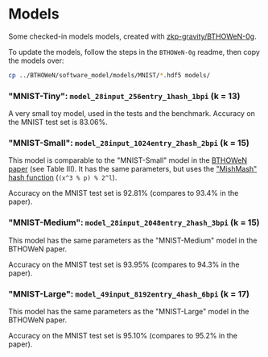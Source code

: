 # Models
 
Some checked-in models models, created with [zkp-gravity/BTHOWeN-0g](https://github.com/zkp-gravity/BTHOWeN-0g).

To update the models, follow the steps in the `BTHOWeN-0g` readme, then copy the models over:

```bash
cp ../BTHOWeN/software_model/models/MNIST/*.hdf5 models/
```

### "MNIST-Tiny": `model_28input_256entry_1hash_1bpi` (k = 13)

A very small toy model, used in the tests and the benchmark.
Accuracy on the MNIST test set is 83.06%.

### "MNIST-Small": `model_28input_1024entry_2hash_2bpi` (k = 15)

This model is comparable to the "MNIST-Small" model in the [BTHOWeN paper](https://arxiv.org/abs/2203.01479) (see Table III).
It has the same parameters, but uses the ["MishMash" hash function](https://hackmd.io/nCoxJCMlTqOr41_r1W4S9g?view#A-challenge-overcome-the-choice-of-hash-function) (`(x^3 % p) % 2^l`).

Accuracy on the MNIST test set is 92.81% (compares to 93.4% in the paper).

### "MNIST-Medium": `model_28input_2048entry_2hash_3bpi` (k = 15)

This model has the same parameters as the "MNIST-Medium" model in the BTHOWeN paper.

Accuracy on the MNIST test set is 93.95% (compares to 94.3% in the paper).

### "MNIST-Large": `model_49input_8192entry_4hash_6bpi` (k = 17)

This model has the same parameters as the "MNIST-Large" model in the BTHOWeN paper.

Accuracy on the MNIST test set is 95.10% (compares to 95.2% in the paper).